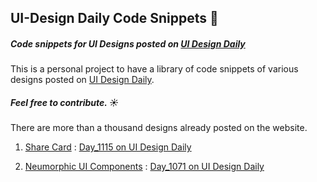 ## UI-Design Daily Code Snippets 🌈

##### Code snippets for UI Designs posted on [UI Design Daily](https://uidesigndaily.com)

This is a personal project to have a library of code snippets of various designs posted on [UI Design Daily](https://uidesigndaily.com).

##### Feel free to contribute. ☀️
There are more than a thousand designs already posted on the website.




1.  [Share Card](https://github.com/ARitik/ui-design-daily-snippets/tree/master/day_1115) : [Day_1115 on UI Design Daily](https://uidesigndaily.com/posts/sketch-share-card-modal-pop-up-day-1115)

2. [Neumorphic UI Components]() : [Day_1071 on UI Design Daily](https://uidesigndaily.com/posts/sketch-neumorphic-ui-components-tab-button-day-1071)